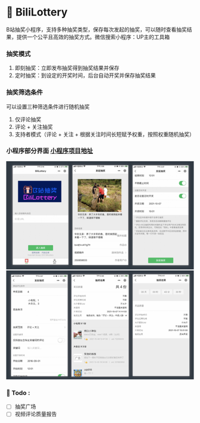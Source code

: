 # 🎁 BiliLottery
B站抽奖小程序，支持多种抽奖类型，保存每次发起的抽奖，可以随时查看抽奖结果，提供一个公平且高效的抽奖方式。微信搜索小程序：UP主的工具箱

### 抽奖模式
1. 即刻抽奖：立即发布抽奖得到抽奖结果并保存
2. 定时抽奖：到设定的开奖时间，后台自动开奖并保存抽奖结果

### 抽奖筛选条件
可以设置三种筛选条件进行随机抽奖
1. 仅评论抽奖 
2. 评论 + 关注抽奖 
3. 支持者模式（评论 + 关注 + 根据关注时间长短赋予权重，按照权重随机抽奖）

### 小程序部分界面 [小程序项目地址](https://github.com/winterliu1020/BiliLotteryWeChat)
![](./image/image-1.jpg)
![](./image/image-2.jpg)

### :pencil: Todo :
- [ ] 抽奖广场
- [ ] 视频评论质量报告
